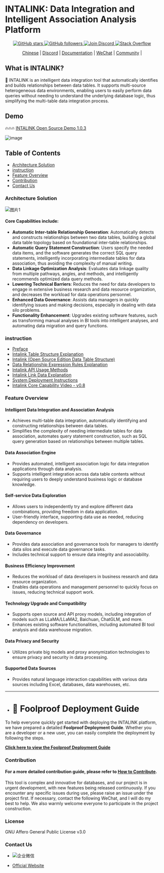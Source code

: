 # INTALINK: Data Integration and Intelligent Association Analysis Platform

<p align="center">
  <a href="https://github.com/yt-data/intalink/stargazers">
    <img src="https://img.shields.io/github/stars/yt-data/intalink.svg?style=social&label=Stars" alt="GitHub stars"/>
  </a>
  <a href="https://github.com/yt-data?tab=followers">
    <img src="https://img.shields.io/github/followers/yt-data.svg?style=social&label=Follow" alt="GitHub followers"/>
  </a>
  <a href="https://discord.gg/n53PxSrh">
    <img src="https://img.shields.io/badge/INTALINK-Join%20intalink-blue.svg?style=social&logo=discord" alt="Join Discord"/>
  </a>
  <a href="your Stack Overflow link">
    <img src="https://img.shields.io/badge/Stack%20Overflow-Ask%20intalink-orange.svg?style=social&logo=stack-overflow" alt="Stack Overflow"/>
  </a>
</p>

<p align="center">
  <a href="https://github.com/YT-DATA/INTALINK/blob/main/README.zh.md">Chinese</a> |
  <a href="https://discord.gg/n53PxSrh">Discord</a> |
  <a href="https://www.yuque.com/chenshiyi-ur8az/tt35ml">Documentation</a> |
  <a href="#contact-us">WeChat</a> |  
  <a href="https://github.com/yt-data/community/blob/main/README.md">Community</a> |
</p>

## What is INTALINK?
🤖️ INTALINK is an intelligent data integration tool that automatically identifies and builds relationships between data tables. It supports multi-source heterogeneous data environments, enabling users to easily perform data queries without needing to understand the underlying database logic, thus simplifying the multi-table data integration process.

## Demo
🔥🔥🔥 [INTALINK Open Source Demo 1.0.3](http://39.106.28.179/intalink/login?redirect=/index)

![image](https://github.com/user-attachments/assets/e23c010f-4246-4478-90fe-fef757c3d85c)


## Table of Contents
- [Architecture Solution](#architecture-solution)
- [instruction](#instruction)
- [Feature Overview](#feature-overview)
- [Contribution](#contribution)
- [Contact Us](#contact-us)

### Architecture Solution

![图片1](https://github.com/user-attachments/assets/ef450562-9821-415b-bd57-15a1549515c7)



#### Core Capabilities include:
- **Automatic Inter-table Relationship Generation**: Automatically detects and constructs relationships between two data tables, building a global data table topology based on foundational inter-table relationships.
- **Automatic Query Statement Construction**: Users specify the needed data items, and the software generates the correct SQL query statements, intelligently incorporating intermediate tables for data association, thus avoiding the complexity of manual writing.
- **Data Linkage Optimization Analysis**: Evaluates data linkage quality from multiple pathways, angles, and methods, and intelligently recommends optimized data query methods.
- **Lowering Technical Barriers**: Reduces the need for data developers to engage in extensive business research and data resource organization, and decreases the workload for data operations personnel.
- **Enhanced Data Governance**: Assists data managers in quickly identifying issues and making decisions, especially in dealing with data silo problems.
- **Functionality Enhancement**: Upgrades existing software features, such as transforming manual analyses in BI tools into intelligent analyses, and automating data migration and query functions.

### instruction

- [Preface](https://github.com/YT-DATA/INTALINK/blob/main/documentEN/IntalinkPreface.md)
- [Intalink Table Structure Explanation](https://github.com/YT-DATA/INTALINK/blob/main/documentEN/Intalink%20Table%20Structure%20Explanation.md)
- [Intalink (Open Source Edition Data Table Structure)](https://github.com/YT-DATA/INTALINK/blob/main/documentEN/Intalink%20(Open%20Source%20Edition%20Data%20Table%20Structure))
- [Data Relationship Expression Rules Explanation](https://github.com/YT-DATA/INTALINK/blob/main/documentEN/Data%20Relationship%20Expression%20Rules%20Explanation.md)
- [Intalink API Usage Methods](https://github.com/YT-DATA/INTALINK/blob/main/documentEN/Intalink%20API%20Usage%20Methods.md)
- [Intalink Link Data Explanation](https://github.com/YT-DATA/INTALINK/blob/main/documentEN/Intalink%20Link%20Data%20Explanation.md)
- [System Deployment Instructions](https://github.com/YT-DATA/INTALINK/blob/main/documentEN/System%20Deployment%20Instructions.md)
- [Intalink Core Capability Video - v0.8](#feature-overview)


### Feature Overview

#### Intelligent Data Integration and Association Analysis
- Achieves multi-table data integration, automatically identifying and constructing relationships between data tables.
- Simplifies the complexity of needing intermediate tables for data association, automates query statement construction, such as SQL query generation based on relationships between multiple tables.

#### Data Association Engine
- Provides automated, intelligent association logic for data integration applications through data analysis.
- Supports intelligent integration across data table contents without requiring users to deeply understand business logic or database knowledge.

#### Self-service Data Exploration
- Allows users to independently try and explore different data combinations, providing freedom in data application.
- User-friendly interface, supporting data use as needed, reducing dependency on developers.

#### Data Governance
- Provides data association and governance tools for managers to identify data silos and execute data governance tasks.
- Includes technical support to ensure data integrity and associability.

#### Business Efficiency Improvement
- Reduces the workload of data developers in business research and data resource organization.
- Enables data operations and management personnel to quickly focus on issues, reducing technical support work.

#### Technology Upgrade and Compatibility
- Supports open source and API proxy models, including integration of models such as LLaMA/LLaMA2, Baichuan, ChatGLM, and more.
- Enhances existing software functionalities, including automated BI tool analysis and data warehouse migration.

#### Data Privacy and Security
- Utilizes private big models and proxy anonymization technologies to ensure privacy and security in data processing.

#### Supported Data Sources
- Provides natural language interaction capabilities with various data sources including Excel, databases, data warehouses, etc.
- ---  

- # 🚀 Foolproof Deployment Guide

To help everyone quickly get started with deploying the INTALINK platform, we have prepared a detailed **Foolproof Deployment Guide**. Whether you are a developer or a new user, you can easily complete the deployment by following the steps.

[**Click here to view the Foolproof Deployment Guide**](https://github.com/YT-DATA/INTALINK/blob/main/documentEN/Foolproof%20Deployment%20Guide.md)


### Contribution

#### For a more detailed contribution guide, please refer to [How to Contribute](https://github.com/yt-data/community/blob/main/README.md).

This tool is complex and innovative for databases, and our project is in urgent development, with new features being released continuously. If you encounter any specific issues during use, please raise an issue under the project first. If necessary, contact the following WeChat, and I will do my best to help. We also warmly welcome everyone to participate in the project construction.

### License

GNU Affero General Public License v3.0

### Contact Us
- ![企业微信](https://github.com/YT-DATA/INTALINK/assets/162880729/0f34328a-3d8a-4271-b199-96e7bc5e2ca6)

- [Official Website](https://www.idataops.com.cn/h-col-110.html)

